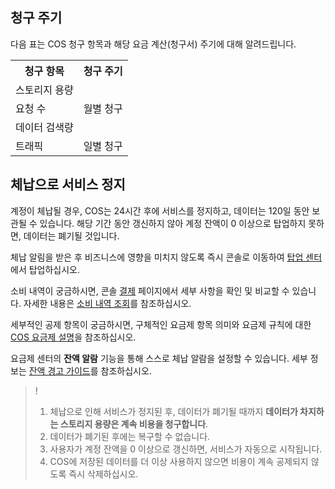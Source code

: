 ## 청구 주기

다음 표는 COS 청구 항목과 해당 요금 계산(청구서) 주기에 대해 알려드립니다.

<table>
   <tr>
      <th>청구 항목</td>
      <th>청구 주기</td>
   </tr>
   <tr>
      <td>스토리지 용량</td>
      <td rowspan="3">월별 청구</td>
   </tr>
   <tr>
      <td>요청 수</td>

   </tr>
   <tr>
      <td>데이터 검색량</td>

   </tr>
   <tr>
      <td>트래픽</td>
      <td>일별 청구</td>
   </tr>
</table>

## 체납으로 서비스 정지

계정이 체납될 경우, COS는 24시간 후에 서비스를 정지하고, 데이터는 120일 동안 보관될 수 있습니다. 해당 기간 동안 갱신하지 않아 계정 잔액이 0 이상으로 탑업하지 못하면, 데이터는 폐기될 것입니다.

체납 알림을 받은 후 비즈니스에 영향을 미치지 않도록 즉시 콘솔로 이동하여 [탑업 센터](https://console.cloud.tencent.com/account/recharge)에서 탑업하십시오.

소비 내역이 궁금하시면, 콘솔 [결제](https://console.cloud.tencent.com/account/resources) 페이지에서 세부 사항을 확인 및 비교할 수 있습니다. 자세한 내용은 [소비 내역 조회](https://cloud.tencent.com/document/product/436/30357)를 참조하십시오.

세부적인 공제 항목이 궁금하시면, 구체적인 요금제 항목 의미와 요금제 규칙에 대한 [COS 요금제 설명](https://cloud.tencent.com/document/product/436/16871)을 참조하십시오.

요금제 센터의 **잔액 알람** 기능을 통해 스스로 체납 알람을 설정할 수 있습니다. 세부 정보는 [잔액 경고 가이드](https://cloud.tencent.com/document/product/555/9942)를 참조하십시오.

>!
> 1. 체납으로 인해 서비스가 정지된 후, 데이터가 폐기될 때까지 **데이터가 차지하는 스토리지 용량은 계속 비용을 청구합니다**.
> 2. 데이터가 폐기된 후에는 복구할 수 없습니다.
> 3. 사용자가 계정 잔액을 0 이상으로 갱신하면, 서비스가 자동으로 시작됩니다.
> 4. COS에 저장된 데이터를 더 이상 사용하지 않으면 비용이 계속 공제되지 않도록 즉시 삭제하십시오.
